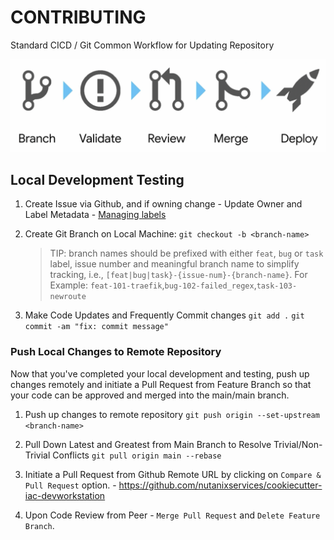 # CONTRIBUTING

Standard CICD / Git Common Workflow for Updating Repository

![config-as-code](docs/images/config-as-code.png)

## Local Development Testing

1. Create Issue via Github, and if owning change - Update Owner and Label Metadata - [Managing labels](https://docs.github.com/en/github/managing-your-work-on-github/managing-labels)

1. Create Git Branch on Local Machine:
 `git checkout -b <branch-name>`
    > TIP: branch names should be prefixed with either `feat`, `bug` or `task` label, issue number and meaningful branch name to simplify tracking, i.e., `[feat|bug|task}-{issue-num}-{branch-name}`. For Example: `feat-101-traefik`,`bug-102-failed_regex`,`task-103-newroute`

1. Make Code Updates and Frequently Commit changes
 `git add .`
 `git commit -am "fix: commit message"`

### Push Local Changes to Remote Repository

Now that you've completed your local development and testing, push up changes remotely and initiate a Pull Request from Feature Branch so that your code can be approved and merged into the main/main branch.

1. Push up changes to remote repository
`git push origin --set-upstream <branch-name>`

1. Pull Down Latest and Greatest from Main Branch to Resolve Trivial/Non-Trivial Conflicts
 `git pull origin main --rebase`

1. Initiate a Pull Request from Github Remote URL by clicking on `Compare & Pull Request` option. - <https://github.com/nutanixservices/cookiecutter-iac-devworkstation>

1. Upon Code Review from Peer - `Merge Pull Request` and `Delete Feature Branch`.